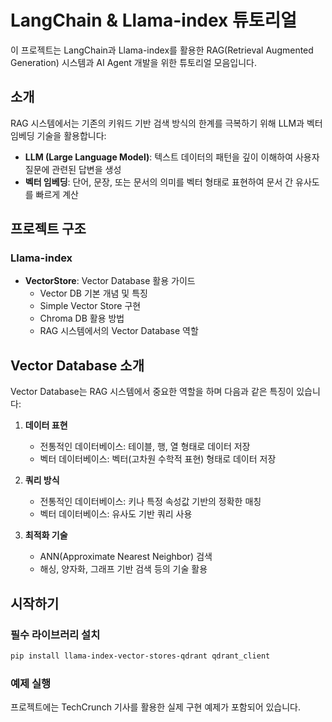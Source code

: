 # LangChain & Llama-index 튜토리얼

이 프로젝트는 LangChain과 Llama-index를 활용한 RAG(Retrieval Augmented Generation) 시스템과 AI Agent 개발을 위한 튜토리얼 모음입니다.

## 소개

RAG 시스템에서는 기존의 키워드 기반 검색 방식의 한계를 극복하기 위해 LLM과 벡터 임베딩 기술을 활용합니다:
- **LLM (Large Language Model)**: 텍스트 데이터의 패턴을 깊이 이해하여 사용자 질문에 관련된 답변을 생성
- **벡터 임베딩**: 단어, 문장, 또는 문서의 의미를 벡터 형태로 표현하여 문서 간 유사도를 빠르게 계산

## 프로젝트 구조

### Llama-index
- **VectorStore**: Vector Database 활용 가이드
  - Vector DB 기본 개념 및 특징
  - Simple Vector Store 구현
  - Chroma DB 활용 방법
  - RAG 시스템에서의 Vector Database 역할

## Vector Database 소개

Vector Database는 RAG 시스템에서 중요한 역할을 하며 다음과 같은 특징이 있습니다:

1. **데이터 표현**
   - 전통적인 데이터베이스: 테이블, 행, 열 형태로 데이터 저장
   - 벡터 데이터베이스: 벡터(고차원 수학적 표현) 형태로 데이터 저장

2. **쿼리 방식**
   - 전통적인 데이터베이스: 키나 특정 속성값 기반의 정확한 매칭
   - 벡터 데이터베이스: 유사도 기반 쿼리 사용

3. **최적화 기술**
   - ANN(Approximate Nearest Neighbor) 검색
   - 해싱, 양자화, 그래프 기반 검색 등의 기술 활용

## 시작하기

### 필수 라이브러리 설치

```bash
pip install llama-index-vector-stores-qdrant qdrant_client
```

### 예제 실행
프로젝트에는 TechCrunch 기사를 활용한 실제 구현 예제가 포함되어 있습니다.
